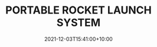 ---
date: 2021-12-03T15:41:00+10:00
description: A TSA approved rocket launch system by @raydoeksen
draft: false
icon: 2021-12-03-portable-rocket-launch-system.webp
language: en
title: PORTABLE ROCKET LAUNCH SYSTEM
link: https://www.instagram.com/p/CW_fSvsPHfZ/
alt: A photo of an open metal suitcase with three model rockets mounted inside.

---